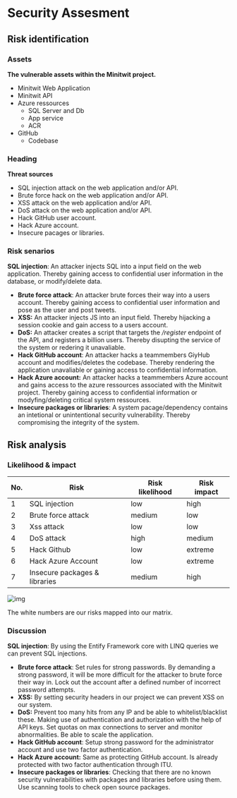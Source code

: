 # Security Assesment

## Risk identification
### Assets
**The vulnerable assets within the Minitwit project.** 

 - Minitwit Web Application 
 - Minitwit API
 - Azure ressources  
	 - SQL Server and Db
	 - App service
	 - ACR
 - GitHub
	 - Codebase

### Heading
**Threat sources**

 - SQL injection attack on the web application and/or API.
 - Brute force hack on the web application and/or API.
 - XSS attack on the web application and/or API.
 - DoS attack on the web application and/or API.
 - Hack GitHub user account.
 - Hack Azure account.
 - Insecure pacages or libraries.

### Risk senarios


**SQL injection**: An attacker injects SQL into a input field on the web application. Thereby gaining access to confidential user information in the database, or modify/delete data.  
 - **Brute force attack**: An attacker brute forces their way into a users account. Thereby gaining access to confidential user information and pose as the user and post tweets. 
 - **XSS:** An attacker injects JS into an input field. Thereby hijacking a session cookie and gain access to a users account.   
 - **DoS:** An attacker creates a script that targets the */register* endpoint of the API, and registers a billion users. Thereby disupting the service of the system or redering it unavaliable. 
 - **Hack GitHub account**: An attacker hacks a teammembers GiyHub account and modifies/deletes the codebase. Thereby rendering the application unavaliable or gaining access to confidential information.
 - **Hack Azure account:** An attacker hacks a teammembers Azure account and gains access to the azure ressources associated with the Minitwit project. Thereby gaining access to confidential information or modyfing/deleting critical system ressources. 
 - **Insecure packages or libraries**: A system pacage/dependency contains an intetional or unintentional security vulnerability. Thereby compromising the integrity of the system. 
## Risk analysis

### Likelihood & impact

| No. | Risk                          | Risk likelihood | Risk impact |
|-----|-------------------------------|-----------------|-------------|
| 1   | SQL injection                 | low             | high        |
| 2   | Brute force attack            | medium          | low         |
| 3   | Xss attack                    | low             | low         |
| 4   | DoS attack                    | high            | medium      |
| 5   | Hack Github                   | low             | extreme     |
| 6   | Hack Azure Account            | low             | extreme     |
| 7   | Insecure packages & libraries | medium          | high        |


![img](https://i.imgur.com/I8qOcfG.png)

The white numbers are our risks mapped into our matrix.

### Discussion

**SQL injection**: By using the Entify Framework core with LINQ queries we can prevent SQL injections. 
 - **Brute force attack**: Set rules for strong passwords. By demanding a strong password, it will be more difficult for the attacker to brute force their way in. Lock out the account after a defined number of incorrect password attempts. 
 - **XSS:** By setting security headers in our project we can prevent XSS on our system. 
 - **DoS:** Prevent too many hits from any IP and be able to whitelist/blacklist these. Making use of authentication and authorization with the help of API keys. Set quotas on max connections to server and monitor abnormalities. Be able to scale the application. 
 - **Hack GitHub account**: Setup strong password for the administrator account and use two factor authentication. 
 - **Hack Azure account:** Same as protecting GitHub account. Is already protected with two factor authentication through ITU.
 - **Insecure packages or libraries**: Checking that there are no known security vulnerabilities with packages and libraries before using them. Use scanning tools to check open source packages.

